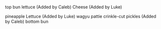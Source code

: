 top bun
lettuce (Added by Caleb)
Cheese (Added by Luke)

pineapple
Lettuce (Added by Luke)
wagyu pattie
crinkle-cut pickles (Added by Caleb)
bottom bun